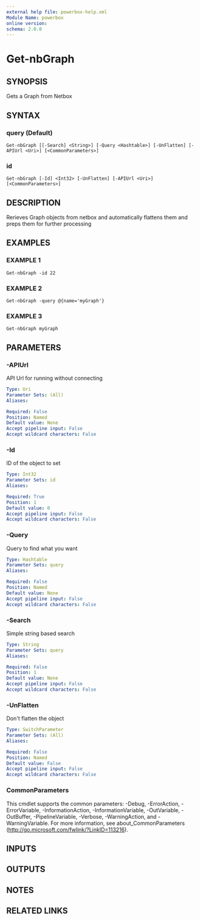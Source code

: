 ```yaml
---
external help file: powerbox-help.xml
Module Name: powerbox
online version:
schema: 2.0.0
---
```


# Get-nbGraph

## SYNOPSIS
Gets a Graph from Netbox

## SYNTAX

### query (Default)
```
Get-nbGraph [[-Search] <String>] [-Query <Hashtable>] [-UnFlatten] [-APIUrl <Uri>] [<CommonParameters>]
```

### id
```
Get-nbGraph [-Id] <Int32> [-UnFlatten] [-APIUrl <Uri>] [<CommonParameters>]
```

## DESCRIPTION
Rerieves Graph objects from netbox and automatically flattens them and
preps them for further processing

## EXAMPLES

### EXAMPLE 1
```
Get-nbGraph -id 22
```

### EXAMPLE 2
```
Get-nbGraph -query @{name='myGraph'}
```

### EXAMPLE 3
```
Get-nbGraph myGraph
```

## PARAMETERS

### -APIUrl
API Url for running without connecting

```yaml
Type: Uri
Parameter Sets: (All)
Aliases:

Required: False
Position: Named
Default value: None
Accept pipeline input: False
Accept wildcard characters: False
```

### -Id
ID of the object to set

```yaml
Type: Int32
Parameter Sets: id
Aliases:

Required: True
Position: 1
Default value: 0
Accept pipeline input: False
Accept wildcard characters: False
```

### -Query
Query to find what you want

```yaml
Type: Hashtable
Parameter Sets: query
Aliases:

Required: False
Position: Named
Default value: None
Accept pipeline input: False
Accept wildcard characters: False
```

### -Search
Simple string based search

```yaml
Type: String
Parameter Sets: query
Aliases:

Required: False
Position: 1
Default value: None
Accept pipeline input: False
Accept wildcard characters: False
```

### -UnFlatten
Don't flatten the object

```yaml
Type: SwitchParameter
Parameter Sets: (All)
Aliases:

Required: False
Position: Named
Default value: False
Accept pipeline input: False
Accept wildcard characters: False
```

### CommonParameters
This cmdlet supports the common parameters: -Debug, -ErrorAction, -ErrorVariable, -InformationAction, -InformationVariable, -OutVariable, -OutBuffer, -PipelineVariable, -Verbose, -WarningAction, and -WarningVariable.
For more information, see about_CommonParameters (http://go.microsoft.com/fwlink/?LinkID=113216).

## INPUTS

## OUTPUTS

## NOTES

## RELATED LINKS
